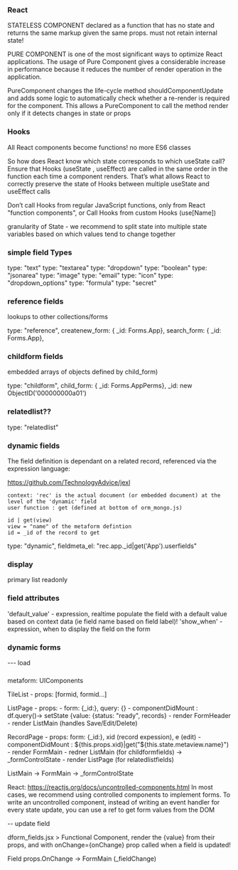 ### React

STATELESS COMPONENT declared as a function that has no state and returns the same markup given the same props. must not retain internal state!

PURE COMPONENT is one of the most significant ways to optimize React applications. The usage of Pure Component gives a considerable increase in performance because it reduces the number of render operation in the application.

PureComponent changes the life-cycle method shouldComponentUpdate and adds some logic to automatically check whether a re-render is required for the component.  This allows a PureComponent to call the method render only if it detects changes in state or props

### Hooks

All React components become functions! no more ES6 classes

So how does React know which state corresponds to which useState call? Ensure that Hooks (useState , useEffect) are called in the same order in the function each time a component renders. That’s what allows React to correctly preserve the state of Hooks between multiple useState and useEffect calls

Don’t call Hooks from regular JavaScript functions, only from  React "function components", or Call Hooks from custom Hooks (use[Name])


granularity of State - we recommend to split state into multiple state variables based on which values tend to change together

### simple field Types
type: "text"
type: "textarea"
type: "dropdown"
type: "boolean"
type: "jsonarea"
type: "image"
type: "email"
type: "icon"
type: "dropdown_options"
type: "formula"
type: "secret"

### reference fields 

lookups to other collections/forms

type: "reference",
createnew_form: { _id: Forms.App},
search_form: { _id: Forms.App},

### childform fields 

embedded arrays of objects defined by child_form)

type: "childform",
child_form: { _id: Forms.AppPerms},
 _id: new ObjectID('000000000a01')

### relatedlist??

type: "relatedlist"

### dynamic fields

The field definition is dependant on a related record, referenced via the expression language:

https://github.com/TechnologyAdvice/jexl

    context: 'rec' is the actual document (or embedded document) at the level of the 'dynamic' field 
    user function : get (defined at bottom of orm_mongo.js)

    id | get(view)
    view = "name" of the metaform defintion
    id = _id of the record to get



type: "dynamic",
fieldmeta_el: "rec.app._id|get('App').userfields"


### display

primary
list
readonly

### field attributes

'default_value'  - expression, realtime populate the field with a default value based on context data (ie field name based on field label)!
'show_when' - expression, when to display the field on the form

###  dynamic forms

--- load

### 

metaform: UIComponents

TileList
    - props: [formid, formid...]

ListPage 
    - props: - form: {_id:}, query: {}
    - componentDidMount : df.query()-> setState  {value: {status: "ready", records}
    - render FormHeader
    - render ListMain (handles Save/Edit/Delete)

RecordPage 
    - props: form: {_id:}, xid (record expession), e (edit)
    - componentDidMount : ${this.props.xid}|get("${this.state.metaview.name}")
    - render FormMain
    - redner ListMain (for childformfields) -> _formControlState
    - render ListPage (for relatedlistfields)


ListMain -> FormMain -> _formControlState

React: https://reactjs.org/docs/uncontrolled-components.html
In most cases, we recommend using controlled components to implement forms.  To write an uncontrolled component, instead of writing an event handler for every state update, you can use a ref to get form values from the DOM


-- update field

dform_fields.jsx > <Field> Functional Component, render the {value} from their props, and with onChange={onChange} prop called when a field is updated!


Field props.OnChange -> FormMain (_fieldChange)